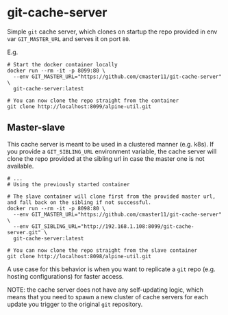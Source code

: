 # git-cache-server

Simple `git` cache server, which clones on startup the repo provided in env var `GIT_MASTER_URL` and serves it on port `80`.

E.g. 
```
# Start the docker container locally
docker run --rm -it -p 8099:80 \
  --env GIT_MASTER_URL="https://github.com/cmaster11/git-cache-server" \
  git-cache-server:latest

# You can now clone the repo straight from the container
git clone http://localhost:8099/alpine-util.git
```

## Master-slave

This cache server is meant to be used in a clustered manner (e.g. k8s). If you provide a `GIT_SIBLING_URL` environment variable, the cache server will clone the repo provided at the sibling url in case the master one is not available. 

```
# ...
# Using the previously started container

# The slave container will clone first from the provided master url, and fall back on the sibling if not successful.
docker run --rm -it -p 8098:80 \
  --env GIT_MASTER_URL="https://github.com/cmaster11/git-cache-server" \
  --env GIT_SIBLING_URL="http://192.168.1.108:8099/git-cache-server.git" \
  git-cache-server:latest

# You can now clone the repo straight from the slave container
git clone http://localhost:8098/alpine-util.git
```

A use case for this behavior is when you want to replicate a `git` repo (e.g. hosting configurations) for faster access.

NOTE: the cache server does not have any self-updating logic, which means that you need to spawn a new cluster of cache servers for each update you trigger to the original `git` repository.